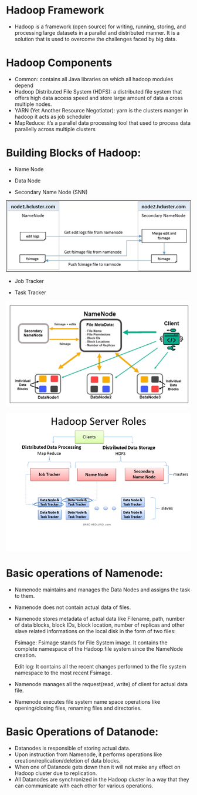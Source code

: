 # Hadoop Framework
* Hadoop is a framework (open source) for writing, running, storing, and processing large datasets in a parallel and distributed manner. It is a solution that is used to overcome the challenges faced by big data.

# Hadoop Components
* Common: contains all Java libraries on which all hadoop modules depend
* Hadoop Distributed File System (HDFS): a distributed file system that offers high data access speed and store large amount of data a cross multiple nodes.
* YARN (Yet Another Resource Negotiator): yarn is the clusters manger in hadoop it acts as job scheduler
* MapReduce: it’s a parallel data processing tool that used to process data parallelly across multiple clusters

# Building Blocks of Hadoop:
* Name Node

* Data Node

* Secondary Name Node (SNN)

![img_6.png](img_6.png)



* Job Tracker

* Task Tracker

![img_1.png](img_1.png)

![img.png](img.png)


# Basic operations of Namenode:
* Namenode maintains and manages the Data Nodes and assigns the task to them.
* Namenode does not contain actual data of files.
* Namenode stores metadata of actual data like Filename, path, number of data blocks, block IDs, block location, number of replicas and other slave related informations on the local disk in the form of two files:
  
  Fsimage: Fsimage stands for  File System image. It contains the complete namespace of the Hadoop file system since the NameNode creation.
  
  Edit log: It contains all the recent changes performed to the file system namespace to the most recent Fsimage.

* Namenode manages all the request(read, write) of client for actual data file.
* Namenode executes file system name space operations like opening/closing files, renaming files and directories.


# Basic Operations of Datanode:
* Datanodes is responsible of storing actual data.
* Upon instruction from Namenode, it performs operations like creation/replication/deletion of data blocks.
* When one of Datanode gets down then it will not make any effect on Hadoop cluster due to replication.
* All Datanodes are synchronized in the Hadoop cluster in a way that they can communicate with each other for various operations.